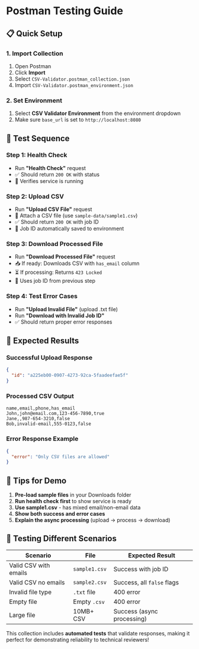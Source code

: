 # Postman Testing Guide

## 📋 **Quick Setup**

### 1. Import Collection
1. Open Postman
2. Click **Import**
3. Select `CSV-Validator.postman_collection.json`
4. Import `CSV-Validator.postman_environment.json`

### 2. Set Environment
1. Select **CSV Validator Environment** from the environment dropdown
2. Make sure `base_url` is set to `http://localhost:8080`

## 🚀 **Test Sequence**

### **Step 1: Health Check**
- Run **"Health Check"** request
- ✅ Should return `200 OK` with status
- 🎯 Verifies service is running

### **Step 2: Upload CSV**
- Run **"Upload CSV File"** request
- 📎 Attach a CSV file (use `sample-data/sample1.csv`)
- ✅ Should return `200 OK` with job ID
- 🔄 Job ID automatically saved to environment

### **Step 3: Download Processed File**
- Run **"Download Processed File"** request
- 📥 If ready: Downloads CSV with `has_email` column
- ⏳ If processing: Returns `423 Locked`
- 🎯 Uses job ID from previous step

### **Step 4: Test Error Cases**
- Run **"Upload Invalid File"** (upload .txt file)
- Run **"Download with Invalid Job ID"**
- ✅ Should return proper error responses

## 🎯 **Expected Results**

### **Successful Upload Response**
```json
{
  "id": "a225eb00-0907-4273-92ca-5faadeefae5f"
}
```

### **Processed CSV Output**
```csv
name,email,phone,has_email
John,john@email.com,123-456-7890,true
Jane,,987-654-3210,false
Bob,invalid-email,555-0123,false
```

### **Error Response Example**
```json
{
  "error": "Only CSV files are allowed"
}
```

## 🔧 **Tips for Demo**

1. **Pre-load sample files** in your Downloads folder
2. **Run health check first** to show service is ready
3. **Use sample1.csv** - has mixed email/non-email data
4. **Show both success and error cases**
5. **Explain the async processing** (upload → process → download)

## 📱 **Testing Different Scenarios**

| Scenario | File | Expected Result |
|----------|------|----------------|
| Valid CSV with emails | `sample1.csv` | Success with job ID |
| Valid CSV no emails | `sample2.csv` | Success, all `false` flags |
| Invalid file type | `.txt` file | 400 error |
| Empty file | Empty `.csv` | 400 error |
| Large file | 10MB+ CSV | Success (async processing) |

This collection includes **automated tests** that validate responses, making it perfect for demonstrating reliability to technical reviewers!
